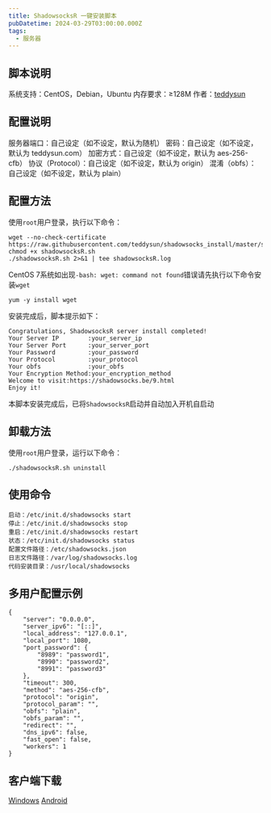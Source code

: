 ```yaml
---
title: ShadowsocksR 一键安装脚本
pubDatetime: 2024-03-29T03:00:00.000Z
tags:
  - 服务器
---
```


## 脚本说明

系统支持：CentOS，Debian，Ubuntu
内存要求：≥128M
作者：[teddysun][1]

## 配置说明

服务器端口：自己设定（如不设定，默认为随机）
密码：自己设定（如不设定，默认为 teddysun.com）
加密方式：自己设定（如不设定，默认为 aes-256-cfb）
协议（Protocol）：自己设定（如不设定，默认为 origin）
混淆（obfs）：自己设定（如不设定，默认为 plain）

## 配置方法

使用`root`用户登录，执行以下命令：

```
wget --no-check-certificate https://raw.githubusercontent.com/teddysun/shadowsocks_install/master/shadowsocksR.sh
chmod +x shadowsocksR.sh
./shadowsocksR.sh 2>&1 | tee shadowsocksR.log
```

CentOS 7系统如出现`-bash: wget: command not found`错误请先执行以下命令安装`wget`

```
yum -y install wget
```

安装完成后，脚本提示如下：

```
Congratulations, ShadowsocksR server install completed!
Your Server IP        :your_server_ip
Your Server Port      :your_server_port
Your Password         :your_password
Your Protocol         :your_protocol
Your obfs             :your_obfs
Your Encryption Method:your_encryption_method
Welcome to visit:https://shadowsocks.be/9.html
Enjoy it!
```

本脚本安装完成后，已将`ShadowsocksR`启动并自动加入开机自启动

## 卸载方法

使用`root`用户登录，运行以下命令：

```
./shadowsocksR.sh uninstall
```

## 使用命令

```
启动：/etc/init.d/shadowsocks start
停止：/etc/init.d/shadowsocks stop
重启：/etc/init.d/shadowsocks restart
状态：/etc/init.d/shadowsocks status
配置文件路径：/etc/shadowsocks.json
日志文件路径：/var/log/shadowsocks.log
代码安装目录：/usr/local/shadowsocks
```

## 多用户配置示例

```
{
    "server": "0.0.0.0",
    "server_ipv6": "[::]",
    "local_address": "127.0.0.1",
    "local_port": 1080,
    "port_password": {
        "8989": "password1",
        "8990": "password2",
        "8991": "password3"
    },
    "timeout": 300,
    "method": "aes-256-cfb",
    "protocol": "origin",
    "protocol_param": "",
    "obfs": "plain",
    "obfs_param": "",
    "redirect": "",
    "dns_ipv6": false,
    "fast_open": false,
    "workers": 1
}
```

## 客户端下载

[Windows][2] [Android][3]

[1]: https://github.com/teddysun/shadowsocks_install/tree/master
[2]: https://github.com/shadowsocksrr/shadowsocksr-csharp/releases
[3]: https://github.com/shadowsocksrr/shadowsocksr-android/releases
